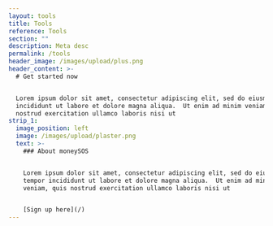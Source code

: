 ```yaml
---
layout: tools
title: Tools
reference: Tools
section: ""
description: Meta desc
permalink: /tools
header_image: /images/upload/plus.png
header_content: >-
  # Get started now


  Lorem ipsum dolor sit amet, consectetur adipiscing elit, sed do eiusmod tempor
  incididunt ut labore et dolore magna aliqua.  Ut enim ad minim veniam, quis
  nostrud exercitation ullamco laboris nisi ut
strip_1:
  image_position: left
  image: /images/upload/plaster.png
  text: >-
    ### About moneySOS


    Lorem ipsum dolor sit amet, consectetur adipiscing elit, sed do eiusmod
    tempor incididunt ut labore et dolore magna aliqua.  Ut enim ad minim
    veniam, quis nostrud exercitation ullamco laboris nisi ut 


    [Sign up here](/)
---
```

